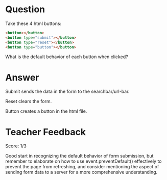 # Question

Take these 4 html buttons:

```html
<button></button>
<button type="submit"></button>
<button type="reset"></button>
<button type="button"></button>
```

What is the default behavior of each button when clicked?

# Answer

Submit sends the data in the form to the searchbar/url-bar.

Reset clears the form.

Button creates a button in the html file.

# Teacher Feedback

Score: 1/3

Good start in recognizing the default behavior of form submission, but remember to elaborate on how to use event.preventDefault() effectively to prevent the page from refreshing, and consider mentioning the aspect of sending form data to a server for a more comprehensive understanding.